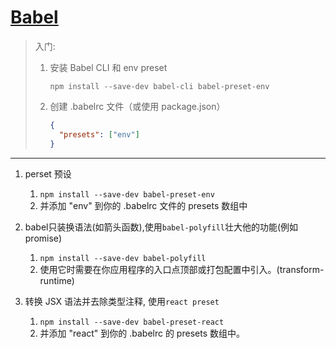 # [Babel](https://www.babeljs.cn/)

> 入门:
> 
> 1. 安装 Babel CLI 和 env preset
> 
>     `npm install --save-dev babel-cli babel-preset-env`
> 
> 2. 创建 .babelrc 文件（或使用 package.json）
>     
>     ```json
>     {
>       "presets": ["env"]
>     }
>     ```
--------

1. perset 预设

    1. `npm install --save-dev babel-preset-env`
    2. 并添加 "env" 到你的 .babelrc 文件的 presets 数组中

2. babel只装换语法(如箭头函数),使用`babel-polyfill`壮大他的功能(例如promise)
    1. `npm install --save-dev babel-polyfill`
    2. 使用它时需要在你应用程序的入口点顶部或打包配置中引入。(transform-runtime)

    
3. 转换 JSX 语法并去除类型注释, 使用`react preset`
    1. `npm install --save-dev babel-preset-react`
    2. 并添加 "react" 到你的 .babelrc 的 presets 数组中。

    